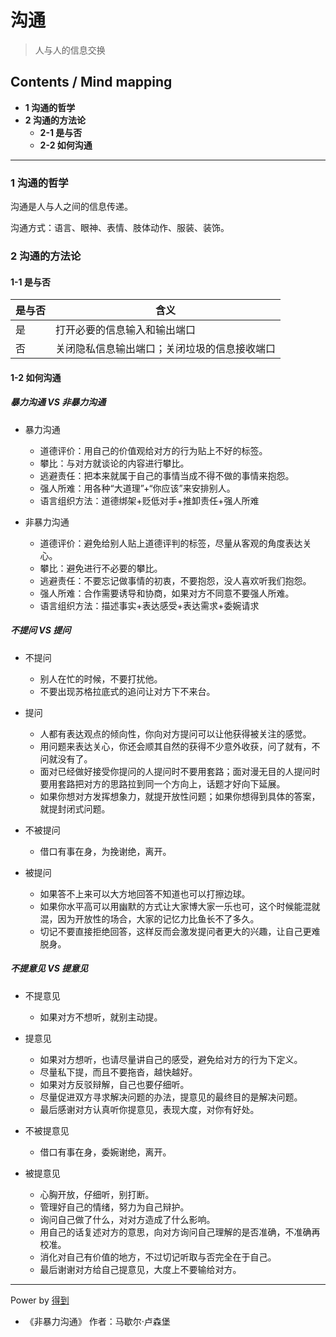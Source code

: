 # 沟通
> 人与人的信息交换

## Contents / Mind mapping
- **1 沟通的哲学**
- **2 沟通的方法论**
  - **2-1 是与否**
  - **2-2 如何沟通**

---

### 1 沟通的哲学

沟通是人与人之间的信息传递。

沟通方式：语言、眼神、表情、肢体动作、服装、装饰。



### 2 沟通的方法论

#### 1-1 是与否

|是与否|含义|
|  --  | -- |
|是|打开必要的信息输入和输出端口|
|否|关闭隐私信息输出端口；关闭垃圾的信息接收端口|

#### 1-2 如何沟通

##### 暴力沟通 VS 非暴力沟通

- 暴力沟通
  - 道德评价：用自己的价值观给对方的行为贴上不好的标签。
  - 攀比：与对方就谈论的内容进行攀比。
  - 逃避责任：把本来就属于自己的事情当成不得不做的事情来抱怨。
  - 强人所难：用各种“大道理”+“你应该”来安排别人。
  - 语言组织方法：道德绑架+贬低对手+推卸责任+强人所难

- 非暴力沟通
  - 道德评价：避免给别人贴上道德评判的标签，尽量从客观的角度表达关心。
  - 攀比：避免进行不必要的攀比。
  - 逃避责任：不要忘记做事情的初衷，不要抱怨，没人喜欢听我们抱怨。
  - 强人所难：合作需要诱导和协商，如果对方不同意不要强人所难。
  - 语言组织方法：描述事实+表达感受+表达需求+委婉请求

##### 不提问 VS 提问

- 不提问
  - 别人在忙的时候，不要打扰他。
  - 不要出现苏格拉底式的追问让对方下不来台。

- 提问
  - 人都有表达观点的倾向性，你向对方提问可以让他获得被关注的感觉。
  - 用问题来表达关心，你还会顺其自然的获得不少意外收获，问了就有，不问就没有了。
  - 面对已经做好接受你提问的人提问时不要用套路；面对漫无目的人提问时要用套路把对方的思路拉到同一个方向上，话题才好向下延展。
  - 如果你想对方发挥想象力，就提开放性问题；如果你想得到具体的答案，就提封闭式问题。

- 不被提问
  - 借口有事在身，为挽谢绝，离开。

- 被提问
  - 如果答不上来可以大方地回答不知道也可以打擦边球。
  - 如果你水平高可以用幽默的方式让大家博大家一乐也可，这个时候能混就混，因为开放性的场合，大家的记忆力比鱼长不了多久。
  - 切记不要直接拒绝回答，这样反而会激发提问者更大的兴趣，让自己更难脱身。

##### 不提意见 VS 提意见

- 不提意见
  - 如果对方不想听，就别主动提。

- 提意见
  - 如果对方想听，也请尽量讲自己的感受，避免给对方的行为下定义。
  - 尽量私下提，而且不要拖沓，越快越好。
  - 如果对方反驳辩解，自己也要仔细听。
  - 尽量促进双方寻求解决问题的办法，提意见的最终目的是解决问题。
  - 最后感谢对方认真听你提意见，表现大度，对你有好处。

- 不被提意见
  - 借口有事在身，委婉谢绝，离开。

- 被提意见
  - 心胸开放，仔细听，别打断。
  - 管理好自己的情绪，努力为自己辩护。
  - 询问自己做了什么，对对方造成了什么影响。
  - 用自己的话复述对方的意思，向对方询问自己理解的是否准确，不准确再校准。
  - 消化对自己有价值的地方，不过切记听取与否完全在于自己。
  - 最后谢谢对方给自己提意见，大度上不要输给对方。

---
Power by [得到](https://www.igetget.com)
- 《非暴力沟通》 作者：马歇尔·卢森堡
